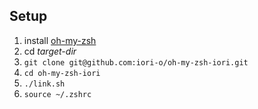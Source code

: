 ## Setup
1. install [oh-my-zsh](https://github.com/robbyrussell/oh-my-zsh)
2. cd *target-dir*
3. `git clone git@github.com:iori-o/oh-my-zsh-iori.git`
4. `cd oh-my-zsh-iori`
5. `./link.sh`
6. `source ~/.zshrc`
